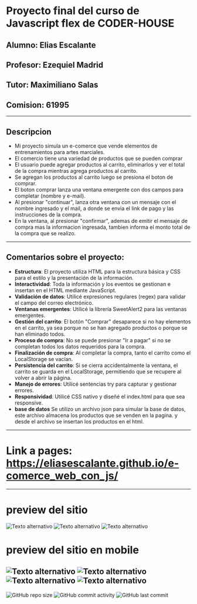 # Proyecto final del curso de Javascript flex de CODER-HOUSE
## Alumno: Elias Escalante
## Profesor: Ezequiel Madrid
## Tutor: Maximiliano Salas 
## Comision: 61995

----

## Descripcion

- Mi proyecto simula un e-comerce que vende elementos de entrenamientos para artes marciales.
- El comercio tiene una variedad de productos que se pueden comprar
- El usuario puede agregar productos al carrito, eliminarlos y ver el total de la compra mientras agrega productos al carrito.
- Se agregan los productos al carrito luego se presiona el boton de comprar.
- El boton comprar lanza una ventana emergente con dos campos para completar (nombre y e-mail).
- Al presionar "continuar", lanza otra ventana con un mensaje con el nombre ingresado y el mail, a donde se envia el link de pago y las instrucciones de la compra.
- En la ventana, al presionar "confirmar", ademas de emitir el mensaje de compra mas la informacion ingresada, tambien informa el monto total de la compra que se realizo.

----

## Comentarios sobre el proyecto: 

- **Estructura**: El proyecto utiliza HTML para la estructura básica y CSS para el estilo y la presentación de la información.
- **Interactividad**: Toda la información y los eventos se gestionan e insertan en el HTML mediante JavaScript.
- **Validación de datos**: Utilicé expresiones regulares (regex) para validar el campo del correo electrónico.
- **Ventanas emergentes**: Utilicé la librería SweetAlert2 para las ventanas emergentes.
- **Gestión del carrito**: El botón "Comprar" desaparece si no hay elementos en el carrito, ya sea porque no se han agregado productos o porque se han eliminado todos.
- **Proceso de compra**: No se puede presionar "Ir a pagar" si no se completan todos los datos requeridos para la compra.
- **Finalización de compra**: Al completar la compra, tanto el carrito como el LocalStorage se vacían.
- **Persistencia del carrito**: Si se cierra accidentalmente la ventana, el carrito se guarda en el LocalStorage, permitiendo que se recupere al volver a abrir la página.
- **Manejo de errores**: Utilicé sentencias try para capturar y gestionar errores.
- **Responsividad**: Utilicé CSS nativo y diseñé el index.html para que sea responsive.
- **base de datos** Se utilizo un archivo json para simular la base de datos, este archivo almacena los productos que se venden en la pagina. y desde el archivo se insertan los productos en el html.
 
 ---

# Link a pages: https://eliasescalante.github.io/e-comerce_web_con_js/

---

# preview del sitio

![Texto alternativo](https://github.com/eliasescalante/entrega_final_js/blob/main/assets/capture_1.JPG)
![Texto alternativo](https://github.com/eliasescalante/entrega_final_js/blob/main/assets/capture_2.JPG)
![Texto alternativo](https://github.com/eliasescalante/entrega_final_js/blob/main/assets/capture_3.JPG)

# preview del sitio en mobile

![Texto alternativo](https://github.com/eliasescalante/entrega_final_js/blob/main/assets/capture_responsive_1.JPG) 
![Texto alternativo](https://github.com/eliasescalante/entrega_final_js/blob/main/assets/capture_responsive_2.JPG)
![Texto alternativo](https://github.com/eliasescalante/entrega_final_js/blob/main/assets/capture_responsive_3.JPG)
![Texto alternativo](https://github.com/eliasescalante/entrega_final_js/blob/main/assets/capture_responsive_4.JPG)
----
![GitHub repo size](https://img.shields.io/github/repo-size/eliasescalante/entrega_final_js
)
![GitHub commit activity](https://img.shields.io/github/commit-activity/m/eliasescalante/entrega_final_js
)
![GitHub last commit](https://img.shields.io/github/last-commit/eliasescalante/entrega_final_js
)

